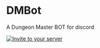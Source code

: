 # DMBot
A Dungeon Master BOT for discord

[![Invite to your server](https://discordapp.com/api/oauth2/authorize?client_id=703264530079285268&permissions=0&scope=bot)](https://discordapp.com/api/oauth2/authorize?client_id=703264530079285268&permissions=0&scope=bot)
